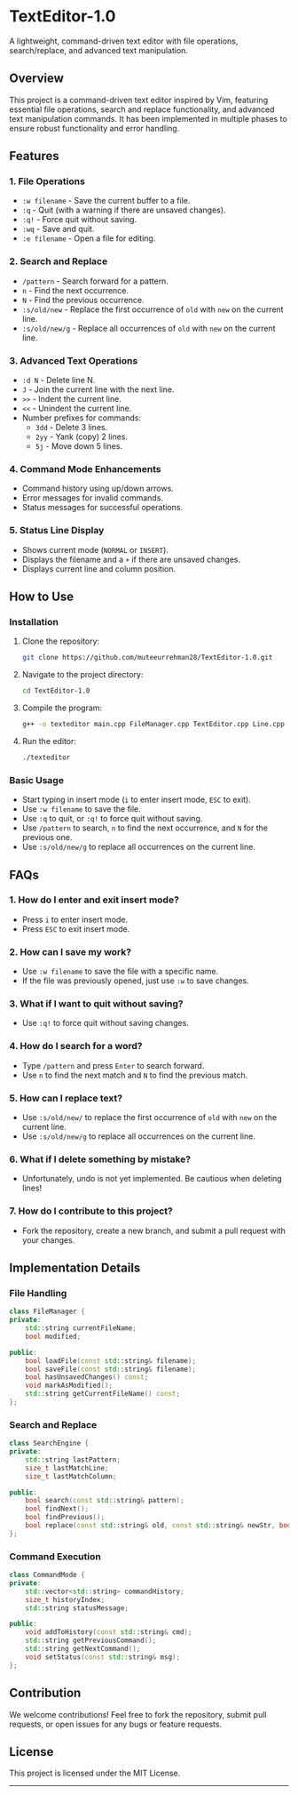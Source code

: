 # TextEditor-1.0  
A lightweight, command-driven text editor with file operations, search/replace, and advanced text manipulation.

## Overview  
This project is a command-driven text editor inspired by Vim, featuring essential file operations, search and replace functionality, and advanced text manipulation commands. It has been implemented in multiple phases to ensure robust functionality and error handling.

## Features  

### 1. File Operations  
- `:w filename` - Save the current buffer to a file.  
- `:q` - Quit (with a warning if there are unsaved changes).  
- `:q!` - Force quit without saving.  
- `:wq` - Save and quit.  
- `:e filename` - Open a file for editing.  

### 2. Search and Replace  
- `/pattern` - Search forward for a pattern.  
- `n` - Find the next occurrence.  
- `N` - Find the previous occurrence.  
- `:s/old/new` - Replace the first occurrence of `old` with `new` on the current line.  
- `:s/old/new/g` - Replace all occurrences of `old` with `new` on the current line.  

### 3. Advanced Text Operations  
- `:d N` - Delete line N.  
- `J` - Join the current line with the next line.  
- `>>` - Indent the current line.  
- `<<` - Unindent the current line.  
- Number prefixes for commands:  
  - `3dd` - Delete 3 lines.  
  - `2yy` - Yank (copy) 2 lines.  
  - `5j` - Move down 5 lines.  

### 4. Command Mode Enhancements  
- Command history using up/down arrows.  
- Error messages for invalid commands.  
- Status messages for successful operations.  

### 5. Status Line Display  
- Shows current mode (`NORMAL` or `INSERT`).  
- Displays the filename and a `+` if there are unsaved changes.  
- Displays current line and column position.  

## How to Use  
### Installation  
1. Clone the repository:  
   ```sh
   git clone https://github.com/muteeurrehman28/TextEditor-1.0.git
   ```
2. Navigate to the project directory:  
   ```sh
   cd TextEditor-1.0
   ```
3. Compile the program:  
   ```sh
   g++ -o texteditor main.cpp FileManager.cpp TextEditor.cpp Line.cpp EditorStatus.cpp -std=c++11
   ```
4. Run the editor:  
   ```sh
   ./texteditor
   ```

### Basic Usage  
- Start typing in insert mode (`i` to enter insert mode, `ESC` to exit).
- Use `:w filename` to save the file.
- Use `:q` to quit, or `:q!` to force quit without saving.
- Use `/pattern` to search, `n` to find the next occurrence, and `N` for the previous one.
- Use `:s/old/new/g` to replace all occurrences on the current line.

## FAQs  
### 1. How do I enter and exit insert mode?  
- Press `i` to enter insert mode.
- Press `ESC` to exit insert mode.

### 2. How can I save my work?  
- Use `:w filename` to save the file with a specific name.
- If the file was previously opened, just use `:w` to save changes.

### 3. What if I want to quit without saving?  
- Use `:q!` to force quit without saving changes.

### 4. How do I search for a word?  
- Type `/pattern` and press `Enter` to search forward.
- Use `n` to find the next match and `N` to find the previous match.

### 5. How can I replace text?  
- Use `:s/old/new/` to replace the first occurrence of `old` with `new` on the current line.
- Use `:s/old/new/g` to replace all occurrences on the current line.

### 6. What if I delete something by mistake?  
- Unfortunately, undo is not yet implemented. Be cautious when deleting lines!

### 7. How do I contribute to this project?  
- Fork the repository, create a new branch, and submit a pull request with your changes.

## Implementation Details  

### File Handling  
```cpp
class FileManager {
private:
    std::string currentFileName;
    bool modified;

public:
    bool loadFile(const std::string& filename);
    bool saveFile(const std::string& filename);
    bool hasUnsavedChanges() const;
    void markAsModified();
    std::string getCurrentFileName() const;
};
```

### Search and Replace  
```cpp
class SearchEngine {
private:
    std::string lastPattern;
    size_t lastMatchLine;
    size_t lastMatchColumn;

public:
    bool search(const std::string& pattern);
    bool findNext();
    bool findPrevious();
    bool replace(const std::string& old, const std::string& newStr, bool global = false);
};
```

### Command Execution  
```cpp
class CommandMode {
private:
    std::vector<std::string> commandHistory;
    size_t historyIndex;
    std::string statusMessage;

public:
    void addToHistory(const std::string& cmd);
    std::string getPreviousCommand();
    std::string getNextCommand();
    void setStatus(const std::string& msg);
};
```

## Contribution  
We welcome contributions! Feel free to fork the repository, submit pull requests, or open issues for any bugs or feature requests.  

## License  
This project is licensed under the MIT License.  

---

